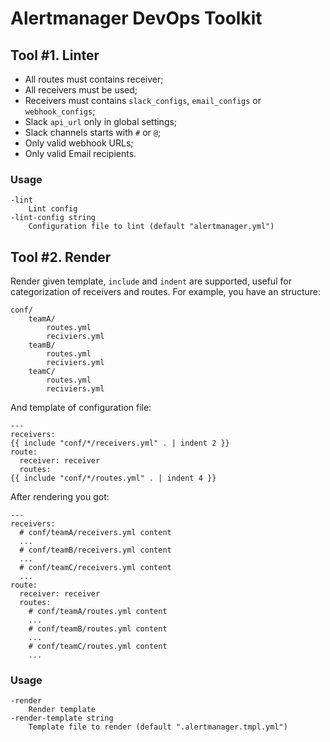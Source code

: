 # Alertmanager DevOps Toolkit

## Tool #1. Linter

* All routes must contains receiver;
* All receivers must be used;
* Receivers must contains `slack_configs`, `email_configs` or `webhook_configs`;
* Slack `api_url` only in global settings;
* Slack channels starts with `#` or `@`;
* Only valid webhook URLs;
* Only valid Email recipients.

### Usage

```
-lint
    Lint config
-lint-config string
    Configuration file to lint (default "alertmanager.yml")
```

## Tool #2. Render

Render given template, `include` and `indent` are supported, useful for categorization of receivers and routes. For example, you have an structure:

```
conf/
    teamA/
        routes.yml
        reciviers.yml
    teamB/
        routes.yml
        reciviers.yml
    teamC/
        routes.yml
        reciviers.yml
```

And template of configuration file:

```
---
receivers:
{{ include "conf/*/receivers.yml" . | indent 2 }}
route:
  receiver: receiver
  routes:
{{ include "conf/*/routes.yml" . | indent 4 }}
```

After rendering you got:

```
---
receivers:
  # conf/teamA/receivers.yml content
  ...
  # conf/teamB/receivers.yml content
  ...
  # conf/teamC/receivers.yml content
  ...
route:
  receiver: receiver
  routes:
    # conf/teamA/routes.yml content
    ...
    # conf/teamB/routes.yml content
    ...
    # conf/teamC/routes.yml content
    ...
```

### Usage

```
-render
    Render template
-render-template string
    Template file to render (default ".alertmanager.tmpl.yml")
```
